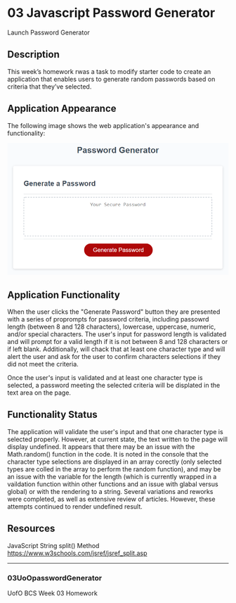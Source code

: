 # 03 Javascript Password Generator

Launch Password Generator

## Description
This week’s homework rwas a task to modify starter code to create an application that enables users to generate random passwords based on criteria that they’ve selected. 

## Application Appearance
The following image shows the web application's appearance and functionality:

![The Password Generator application displays a red button to "Generate Password".](./Assets/03-javascript-homework-demo.png)

## Application Functionality
When the user clicks the "Generate Password" button they are presented with a series of proprompts for password criteria, including passowrd length (between 8 and 128 characters), lowercase, uppercase, numeric, and/or special characters. The user's input for password length is validated and will prompt for a valid length if it is not between 8 and 128 characters or if left blank. Additionally, will chack that at least one character type and will alert the user and ask for the user to confirm characters selections if they did not meet the criteria. 

Once the user's input  is validated and at least one character type is selected, a password meeting the selected criteria will be displated in the text area on the page.

## Functionality Status
The application will validate the user's input and that one character type is selected properly. However, at current state, the text written to the page will display undefined. It appears that there may be an issue with the Math.random() function in the code. It is noted in the console that the character type selections are displayed in an array corectly (only selected types are colled in the array to perform the random function), and may be an issue with the variable for the length (which is currently wrapped in a vaildation function within other functions and an issue with glabal versus global) or with the rendering to a string. Several variations and reworks were completed, as well as extensive review of articles. However, these attempts continued to render undefined result. 

## Resources
JavaScript String split() Method
https://www.w3schools.com/jsref/jsref_split.asp


------------------------
### 03UoOpasswordGenerator
UofO BCS Week 03 Homework

